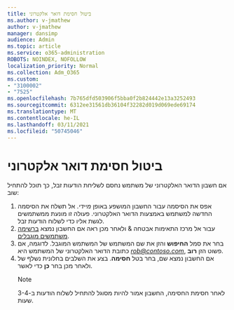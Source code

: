 ```yaml
---
title: ביטול חסימת דואר אלקטרוני
ms.author: v-jmathew
author: v-jmathew
manager: dansimp
audience: Admin
ms.topic: article
ms.service: o365-administration
ROBOTS: NOINDEX, NOFOLLOW
localization_priority: Normal
ms.collection: Adm_O365
ms.custom:
- "3100002"
- "7525"
ms.openlocfilehash: 7b765dfd503906f5bba0f2b824442e13a3252493
ms.sourcegitcommit: 6312ee31561db36104f32282d019d069ede69174
ms.translationtype: MT
ms.contentlocale: he-IL
ms.lasthandoff: 03/11/2021
ms.locfileid: "50745046"
---
```

# <a name="unblock-email"></a>ביטול חסימת דואר אלקטרוני

אם חשבון הדואר האלקטרוני של משתמש נחסם לשליחת הודעות זבל, כך תוכל להתחיל שוב:

1. אפס את הסיסמה עבור החשבון המושפע באופן *מיידי*. אל תשלח את הסיסמה החדשה למשתמש באמצעות הדואר האלקטרוני. פעולה זו מונעת ממשתמשים לגשת אליו כדי לשלוח הודעות זבל.
2. עבור אל מרכז התאימות אבטחה & ולאחר מכן ראה אם החשבון נמצא [ברשימה משתמשים מוגבלים](https://protection.office.com/#/restrictedusers).
3. בחר את סמל **החיפוש** והזן את שם המשתמש של המשתמש המוגבל. לדוגמה, אם כתובת הדואר האלקטרוני של המשתמש היא *rob@contoso.com*, פשוט הזן **רוב**.
4. אם החשבון נמצא שם, בחר בטל **חסימה**. בצע את השלבים בחלונית נשלף של ולאחר מכן בחר **כן** כדי לאשר.  
    > [!NOTE]
    > לאחר חסימת החסימה, החשבון אמור להיות מסוגל להתחיל לשלוח הודעות ב-3-4 שעות.
